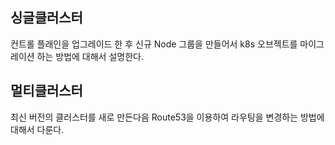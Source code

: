 
## 싱글클러스터 ##

컨트롤 플래인을 업그레이드 한 후 신규 Node 그룹을 만들어서 k8s 오브젝트를 마이그레이션 하는 방법에 대해서 설명한다.


## 멀티클러스터 ##

최신 버전의 클러스터를 새로 만든다음 Route53을 이용하여 라우팅을 변경하는 방법에 대해서 다룬다. 
